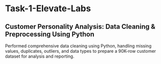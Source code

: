 # Task-1-Elevate-Labs
## **Customer Personality Analysis: Data Cleaning & Preprocessing Using Python**
Performed comprehensive data cleaning using Python, handling missing values, duplicates, outliers, and data types to prepare a 90K-row customer dataset for analysis and reporting.
